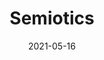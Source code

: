 ---
layout: "layouts/work-post-paper-gallery.njk"
title: "Semiotics"
type: "BlogPosting"
priority: "0.5"
date: 2021-05-16
year: "2021"
description: "Series of limeted edition prints from 2021"

gallery:
  - url: "/assets/img/works/works-on-paper/semiotics/gallery/diversion.webp"
    title: "Diversion"
    alt: "Digital print on recycled paper"
  - url: "/assets/img/works/works-on-paper/semiotics/gallery/symbols.webp"
    title: "Symbols"
    alt: "Digital print on recycled paper"
  - url: "/assets/img/works/works-on-paper/semiotics/gallery/stolen.webp"
    title: "Stolen"
    alt: "Digital print on recycled paper"
  - url: "/assets/img/works/works-on-paper/semiotics/gallery/heart.webp"
    title: "Heart"
    alt: "Digital print on recycled paper"
  - url: "/assets/img/works/works-on-paper/semiotics/gallery/cone.webp"
    title: "Cone"
    alt: "Digital print on recycled paper"
  - url: "/assets/img/works/works-on-paper/semiotics/gallery/s4ao.webp"
    title: "S4AO"
    alt: "Digital print on recycled paper"
  - url: "/assets/img/works/works-on-paper/semiotics/gallery/h.webp"
    title: "H"
    alt: "Digital print on recycled paper"
  - url: "/assets/img/works/works-on-paper/semiotics/gallery/slove.webp"
    title: "SLOVE"
    alt: "Digital print on recycled paper"
  - url: "/assets/img/works/works-on-paper/semiotics/gallery/carpark.webp"
    title: "Car Park"
    alt: "Digital print on recycled paper"
---